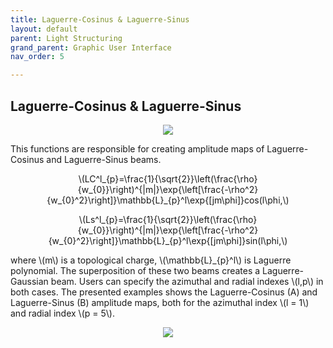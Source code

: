 ```yaml
---
title: Laguerre-Cosinus & Laguerre-Sinus
layout: default
parent: Light Structuring
grand_parent: Graphic User Interface
nav_order: 5

---
```

## [](#header-2)Laguerre-Cosinus & Laguerre-Sinus

<script id="MathJax-script" async src="https://cdn.jsdelivr.net/npm/mathjax@3/es5/tex-mml-chtml.js"></script>

<p align="center">
  <img src="/BCAA_tutorial/assets/images/Laguerre_SinCos_box.png">
</p>
This functions are responsible for creating amplitude maps of Laguerre-Cosinus and Laguerre-Sinus beams. 
<p align="center">
\(LC^l_{p}=\frac{1}{\sqrt{2}}\left(\frac{\rho}{w_{0}}\right)^{|m|}\exp{\left[\frac{-\rho^2}{w_{0}^2}\right]}\mathbb{L}_{p}^l\exp{[jm\phi]}cos(l\phi,\)
<p>
<p align="center">
\(Ls^l_{p}=\frac{1}{\sqrt{2}}\left(\frac{\rho}{w_{0}}\right)^{|m|}\exp{\left[\frac{-\rho^2}{w_{0}^2}\right]}\mathbb{L}_{p}^l\exp{[jm\phi]}sin(l\phi,\)
<p>
where \(m\) is a topological charge, \(\mathbb{L}_{p}^l\) is Laguerre polynomial. The superposition of these two beams creates a Laguerre-Gaussian beam. Users can specify the azimuthal and radial indexes \(l,p\) in both cases. The presented examples shows the Laguerre-Cosinus (A) and Laguerre-Sinus (B) amplitude maps, both for the azimuthal index \(l = 1\) and radial index \(p = 5\).
<p align="center">
  <img src="/BCAA_tutorial/assets/images/Laguerre_SinCos.png">
</p>
 


